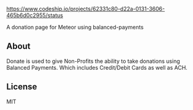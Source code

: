 https://www.codeship.io/projects/62331c80-d22a-0131-3606-465b6d0c2955/status

A donation page for Meteor using balanced-payments


## About

Donate is used to give Non-Profits the ability to take donations using Balanced Payments. Which includes Credit/Debit Cards
as well as ACH. 

## License

MIT

